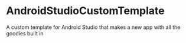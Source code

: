 # AndroidStudioCustomTemplate
A custom template for Android Studio that makes a new app with all the goodies built in
